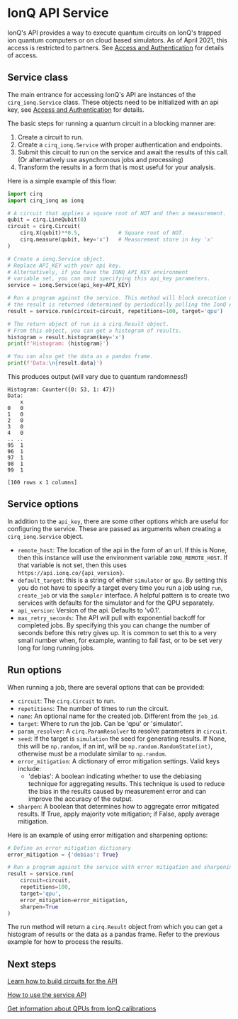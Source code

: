 # IonQ API Service

IonQ's API provides a way to execute quantum circuits on IonQ's trapped ion quantum computers
or on cloud based simulators.  As of April 2021, this access is restricted to partners.
See [Access and Authentication](access.md) for details of access.

## Service class

The main entrance for accessing IonQ's API are instances of the `cirq_ionq.Service` class.
These objects need to be initialized with an api key, see
[Access and Authentication](access.md) for details.

The basic steps for running a quantum circuit in a blocking manner are:

1. Create a circuit to run.
2. Create a `cirq_ionq.Service` with proper authentication and endpoints.
3. Submit this circuit to run on the service and await the results of this call.
(Or alternatively use asynchronous jobs and processing)
4. Transform the results in a form that is most useful for your analysis.

Here is a simple example of this flow:

```python
import cirq
import cirq_ionq as ionq

# A circuit that applies a square root of NOT and then a measurement.
qubit = cirq.LineQubit(0)
circuit = cirq.Circuit(
    cirq.X(qubit)**0.5,            # Square root of NOT.
    cirq.measure(qubit, key='x')   # Measurement store in key 'x'
)

# Create a ionq.Service object.
# Replace API_KEY with your api key.
# Alternatively, if you have the IONQ_API_KEY environment
# variable set, you can omit specifying this api_key parameters.
service = ionq.Service(api_key=API_KEY)

# Run a program against the service. This method will block execution until
# the result is returned (determined by periodically polling the IonQ API).
result = service.run(circuit=circuit, repetitions=100, target='qpu')

# The return object of run is a cirq.Result object.
# From this object, you can get a histogram of results.
histogram = result.histogram(key='x')
print(f'Histogram: {histogram}')

# You can also get the data as a pandas frame.
print(f'Data:\n{result.data}')
```
This produces output (will vary due to quantum randomness!)

```
Histogram: Counter({0: 53, 1: 47})
Data:
    x
0   0
1   0
2   0
3   0
4   0
.. ..
95  1
96  1
97  1
98  1
99  1

[100 rows x 1 columns]
```

## Service options

In addition to the `api_key`, there are some other options which are
useful for configuring the service.  These are passed as arguments
when creating a `cirq_ionq.Service` object.

* `remote_host`: The location of the api in the form of an url. If this is None,
then this instance will use the environment variable `IONQ_REMOTE_HOST`. If that
variable is not set, then this uses `https://api.ionq.co/{api_version}`.
* `default_target`: this is a string of either `simulator` or `qpu`. By setting this you do not have to specify a target every time you run a job using `run`, `create_job` or via the `sampler` interface.  A helpful pattern is to create two services with defaults for the simulator and for the QPU separately.
* `api_version`: Version of the api. Defaults to 'v0.1'.
* `max_retry_seconds`: The API will pull with exponential backoff for completed jobs.  By specifying this you can change the number of seconds before this retry gives up.  It is common to set this to a very small number when, for example, wanting to fail fast, or to be set very long for long running jobs.

## Run options

When running a job, there are several options that can be provided:

* `circuit`: The `cirq.Circuit` to run.
* `repetitions`: The number of times to run the circuit.
* `name`: An optional name for the created job. Different from the `job_id`.
* `target`: Where to run the job. Can be 'qpu' or 'simulator'.
* `param_resolver`: A `cirq.ParamResolver` to resolve parameters in `circuit`.
* `seed`: If the target is `simulation` the seed for generating results. If None, this will be `np.random`, if an int, will be `np.random.RandomState(int)`, otherwise must be a modulate similar to `np.random`.
* `error_mitigation`: A dictionary of error mitigation settings. Valid keys include:
    - 'debias': A boolean indicating whether to use the debiasing technique for aggregating results. This technique is used to reduce the bias in the results caused by measurement error and can improve the accuracy of the output.
* `sharpen`: A boolean that determines how to aggregate error mitigated results. If True, apply majority vote mitigation; if False, apply average mitigation.

Here is an example of using error mitigation and sharpening options:

```python
# Define an error mitigation dictionary
error_mitigation = {'debias': True}

# Run a program against the service with error mitigation and sharpening
result = service.run(
    circuit=circuit,
    repetitions=100,
    target='qpu',
    error_mitigation=error_mitigation,
    sharpen=True
)
```

The run method will return a `cirq.Result` object from which you can get a histogram of results or the data as a pandas frame. Refer to the previous example for how to process the results.

## Next steps

[Learn how to build circuits for the API](circuits.md)

[How to use the service API](jobs.md)

[Get information about QPUs from IonQ calibrations](calibrations.md)
